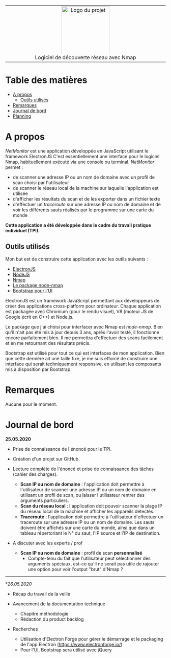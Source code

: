 <table align="center"><tr><td align="center" width="9999">
<img src="https://i.imgur.com/xQxCGjE.png" align="center" width="150" alt="Logo du projet"><br>
Logiciel de découverte réseau avec Nmap
</td></tr></table>

# Table des matières 

- [A propos](#a-propos)
  - [Outils utilisés](#outils-utilisés)
- [Remarques](#remarques)
- [Journal de bord](#journal-de-bord)
- [Planning](https://prnt.sc/snhd3a)

# A propos

*NetMonitor* est une application développée en JavaScript utilisant le framework ElectronJS
C'est essentiellement une interface pour le logiciel Nmap, habituellement exécuté via une console
ou terminal.
*NetMonitor* permet :
- de scanner une adresse IP ou un nom de domaine avec un profil de scan choisi par l'utilisateur
- de scanner le réseau local de la machine sur laquelle l'application est utilisée
- d'afficher les résultats du scan et de les exporter dans un fichier texte
- d'effectuer un *traceroute* sur une adresse IP ou nom de domaine et de voir les différents
sauts réalisés par le programme sur une carte du monde

**Cette application a été développée dans le cadre du travail pratique individuel (TPI).**

## Outils utilisés

Mon but est de construire cette application avec les outils suivants :
* [ElectronJS](https://www.electronjs.org/)
* [NodeJS](https://nodejs.org/en/)
* [Nmap](https://nmap.org/)
* [Le package node-nmap](https://www.npmjs.com/package/node-nmap)
* [Bootstrap pour l'UI](https://getbootstrap.com/)

ElectronJS est un framework JavaScript permettant aux développeurs de créer des applications
cross-platform pour ordinateur. Chaque application est packagée avec Chromium (pour le rendu visuel),
V8 (moteur JS de Google écrit en C++) et Node.js.

Le package que j'ai choisi pour interfacer avec Nmap est *node-nmap*. Bien qu'il n'ait pas été mis à jour depuis 3 ans,
après l'avoir testé, il fonctionne encore parfaitement bien. Il me permettra d'effectuer des scans facilement et en me retournant des résultats
précis.

Bootstrap est utilisé pour tout ce qui est interfaces de mon application. Bien que cette dernière ait une taille fixe,
je me suis efforcé de construire une interface qui serait techniquement responsive, en utilisant les composants mis à disposition par Bootstrap.

# Remarques

Aucune pour le moment.

# Journal de bord

**25.05.2020**

*  Prise de connaissance de l'énoncé pour le TPI.

*  Création d'un projet sur GitHub.

*  Lecture complète de l'énoncé et prise de connaissance des tâches (cahier des charges). 
   - **Scan IP ou nom de domaine** : l'application doit permettre à l'utilisateur de scanner une adresse IP ou un nom de domaine
        en utilisant un profil de scan, ou laisser l'utilisateur rentrer des arguments particuliers.
   - **Scan du réseau local** : l'application doit pouvoir scanner la plage IP du réseau local de la machine et afficher les appareils détectés.
   - **Traceroute** : l'application doit permettre à l'utilisateur d'effectuer un traceroute sur une adresse IP ou un nom de domaine.
        Les sauts doivent être affichés sur une carte du monde, ainsi que dans un tableau répertoriant le N° du saut, l'IP source et l'IP de destination.

* A discuter avec les experts / prof
    - **Scan IP ou nom de domaine** : profil de scan **personnalisé**
      - Compte-tenu du fait que l'utilisateur peut sélectionner des arguments spéciaux, est-ce qu'il ne serait pas utile de rajouter
      une option pour voir l'output "brut" d'Nmap ?
----
**26.05.2020*

* Récap du travail de la veille

* Avancement de la documentation technique
  - Chapitre méthodologie
  - Rédaction du product backlog

* Recherches
  - Utilisation d'Electron Forge pour gérer le démarrage et le packaging de l'app Electron (https://www.electronforge.io/)
  - Pour l'UI, Bootstrap sera utilisé avec jQuery
